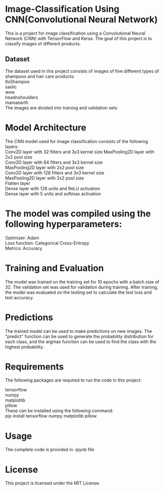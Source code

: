 # Image-Classification Using CNN(Convolutional Neural Network)
This is a project for image classification using a Convolutional Neural Network (CNN) with TensorFlow and Keras. The goal of this project is to classify images of different  products.

## Dataset
The dataset used in this project consists of images of five different types of shampoos and hair care products:
<br>8xShampoo
<br>saslic
<br>wow
<br>headnshoulders
<br>mamaearth
<br>The images are divided into training and validation sets

# Model Architecture
The CNN model used for image classification consists of the following layers:
<br>Conv2D layer with 32 filters and 3x3 kernel size
MaxPooling2D layer with 2x2 pool size<br>
Conv2D layer with 64 filters and 3x3 kernel size<br>
MaxPooling2D layer with 2x2 pool size<br>
Conv2D layer with 128 filters and 3x3 kernel size<br>
MaxPooling2D layer with 2x2 pool size<br>
Flatten layer<br>
Dense layer with 128 units and ReLU activation<br>
Dense layer with 5 units and softmax activation<br>

# The model was compiled using the following hyperparameters:
Optimizer: Adam<br>
Loss function: Categorical Cross-Entropy<br>
Metrics: Accuracy<br>


# Training and Evaluation
The model was trained on the training set for 10 epochs with a batch size of 32. The validation set was used for validation during training. After training, the model was evaluated on the testing set to calculate the test loss and test accuracy.<br>

# Predictions
The trained model can be used to make predictions on new images. The "predict" function can be used to generate the probability distribution for each class, and the argmax function can be used to find the class with the highest probability.<br>


# Requirements
The following packages are required to run the code in this project:<br>

tensorflow<br>
numpy<br>
matplotlib<br>
pillow<br>
These can be installed using the following command:<br>
pip install tensorflow numpy matplotlib pillow<br>

# Usage
The complete code is provided in .ipynb file<br>

# License
This project is licensed under the MIT License.
